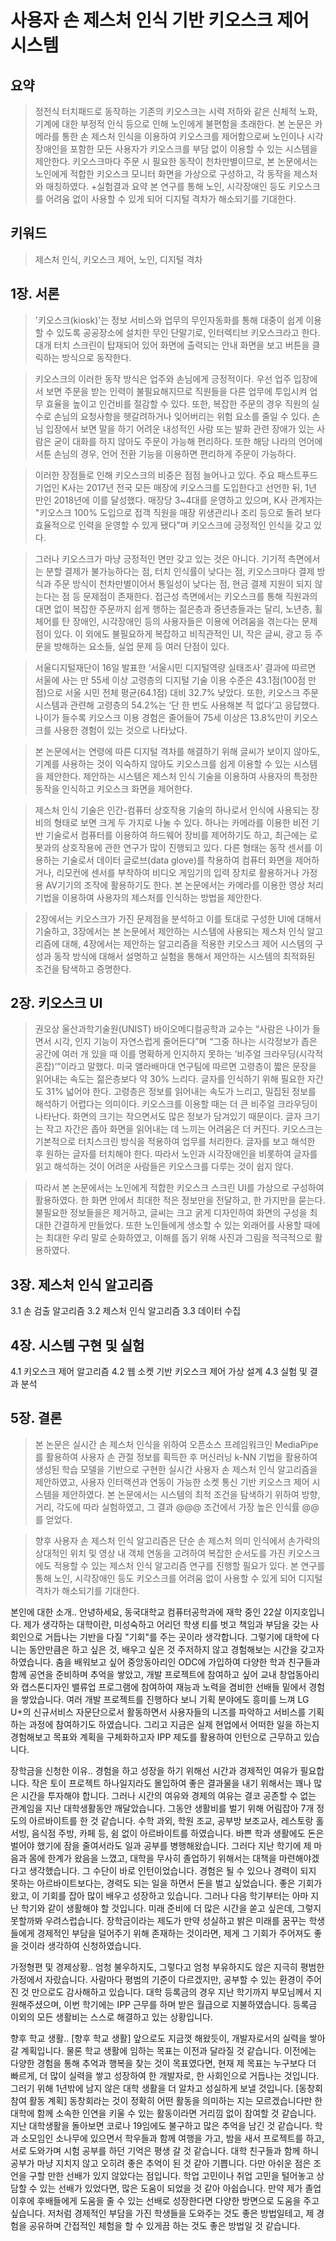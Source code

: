 # 사용자 손 제스처 인식 기반 키오스크 제어 시스템

## 요약
> 정전식 터치패드로 동작하는 기존의 키오스크는 시력 저하와 같은 신체적 노화, 기계에 대한 부정적 인식 등으로 인해 노인에게 불편함을 초래한다. 본 논문은 카메라를 통한 손 제스처 인식을 이용하여 키오스크를 제어함으로써 노인이나 시각장애인을 포함한 모든 사용자가 키오스크를 부담 없이 이용할 수 있는 시스템을 제안한다. 키오스크마다 주문 시 필요한 동작이 천차만별이므로, 본 논문에서는 노인에게 적합한 키오스크 모니터 화면을 가상으로 구성하고, 각 동작을 제스처와 매칭하였다. +실험결과 요약
본 연구를 통해 노인, 시각장애인 등도 키오스크를 어려움 없이 사용할 수 있게 되어 디지털 격차가 해소되기를 기대한다.

## 키워드
> 제스처 인식, 키오스크 제어, 노인, 디지털 격차

## 1장. 서론
> '키오스크(kiosk)'는 정보 서비스와 업무의 무인자동화를 통해 대중이 쉽게 이용할 수 있도록 공공장소에 설치한 무인 단말기로, 인터렉티브 키오스크라고 한다. 대개 터치 스크린이 탑재되어 있어 화면에 출력되는 안내 화면을 보고 버튼을 클릭하는 방식으로 동작한다.

> 키오스크의 이러한 동작 방식은 업주와 손님에게 긍정적이다. 우선 업주 입장에서 보면 주문을 받는 인력이 불필요해지므로 직원들을 다른 업무에 투입시켜 업무 효율을 높이고 인건비를 절감할 수 있다. 또한, 복잡한 주문의 경우 직원의 실수로 손님의 요청사항을 헷갈려하거나 잊어버리는 위험 요소를 줄일 수 있다. 손님 입장에서 보면 말을 하기 어려운 내성적인 사람 또는 발화 관련 장애가 있는 사람은 굳이 대화를 하지 않아도 주문이 가능해 편리하다. 또한 해당 나라의 언어에 서툰 손님의 경우, 언어 전환 기능을 이용하면 편리하게 주문이 가능하다.

> 이러한 장점들로 인해 키오스크의 비중은 점점 늘어나고 있다. 주요 패스트푸드 기업인 K사는 2017년 전국 모든 매장에 키오스크를 도입한다고 선언한 뒤, 1년 만인 2018년에 이를 달성했다. 매장당 3~4대를 운영하고 있으며, K사 관계자는 "키오스크 100% 도입으로 접객 직원을 매장 위생관리나 조리 등으로 돌려 보다 효율적으로 인력을 운영할 수 있게 됐다"며 키오스크에 긍정적인 인식을 갖고 있다.

> 그러나 키오스크가 마냥 긍정적인 면만 갖고 있는 것은 아니다. 기기적 측면에서는 분할 결제가 불가능하다는 점, 터치 인식률이 낮다는 점, 키오스크마다 결제 방식과 주문 방식이 천차만별이어서 통일성이 낮다는 점, 현금 결제 지원이 되지 않는다는 점 등 문제점이 존재한다. 접근성 측면에서는 키오스크를 통해 직원과의 대면 없이 복잡한 주문까지 쉽게 행하는 젊은층과 중년층들과는 달리, 노년층, 휠체어를 탄 장애인, 시각장애인 등의 사용자들은 이용에 어려움을 겪는다는 문제점이 있다. 이 외에도 불필요하게 복잡하고 비직관적인 UI, 작은 글씨, 광고 등 주문을 방해하는 요소들, 실업 문제 등 여러 단점이 있다.

> 서울디지털재단이 16일 발표한 ‘서울시민 디지털역량 실태조사’ 결과에 따르면 서울에 사는 만 55세 이상 고령층의 디지털 기술 이용 수준은 43.1점(100점 만점)으로 서울 시민 전체 평균(64.1점) 대비 32.7% 낮았다. 또한, 키오스크 주문 시스템과 관련해 고령층의 54.2%는 ‘단 한 번도 사용해본 적 없다’고 응답했다. 나이가 들수록 키오스크 이용 경험은 줄어들어 75세 이상은 13.8%만이 키오스크를 사용한 경험이 있는 것으로 나타났다.

> 본 논문에서는 연령에 따른 디지털 격차를 해결하기 위해 글씨가 보이지 않아도, 기계를 사용하는 것이 익숙하지 않아도 키오스크를 쉽게 이용할 수 있는 시스템을 제안한다. 제안하는 시스템은 제스처 인식 기술을 이용하여 사용자의 특정한 동작을 인식하고 키오스크 화면을 제어한다.

> 제스처 인식 기술은 인간-컴퓨터 상호작용 기술의 하나로서 인식에 사용되는 장비의 형태로 보면 크게 두 가지로 나눌 수 있다. 하나는 카메라를 이용한 비전 기반 기술로서 컴퓨터를 이용하여 하드웨어 장비를 제어하기도 하고, 최근에는 로봇과의 상호작용에 관한 연구가 많이 진행되고 있다. 다른 형태는 동작 센서를 이용하는 기술로서 데이터 글로브(data glove)를 착용하여 컴퓨터 화면을 제어하거나, 리모컨에 센서를 부착하여 비디오 게임기의 입력 장치로 활용하거나 가정용 AV기기의 조작에 활용하기도 한다. 본 논문에서는 카메라를 이용한 영상 처리 기법을 이용하여 사용자의 제스처를 인식하는 방법을 제안한다.

> 2장에서는 키오스크가 가진 문제점을 분석하고 이를 토대로 구성한 UI에 대해서 기술하고, 3장에서는 본 논문에서 제안하는 시스템에 사용되는 제스처 인식 알고리즘에 대해, 4장에서는 제안하는 알고리즘을 적용한 키오스크 제어 시스템의 구성과 동작 방식에 대해서 설명하고 실험을 통해서 제안하는 시스템의 최적화된 조건을 탐색하고 증명한다.

## 2장. 키오스크 UI
> 권오상 울산과학기술원(UNIST) 바이오메디컬공학과 교수는 “사람은 나이가 들면서 시각, 인지 기능이 자연스럽게 줄어든다”며 “그중 하나는 시각정보가 좁은 공간에 여러 개 있을 때 이를 명확하게 인지하지 못하는 ‘비주얼 크라우딩(시각적 혼잡)’”이라고 말했다. 미국 앨라배마대 연구팀에 따르면 고령층이 짧은 문장을 읽어내는 속도는 젊은층보다 약 30% 느리다. 글자를 인식하기 위해 필요한 자간도 31% 넓어야 한다. 고령층은 정보를 읽어내는 속도가 느리고, 밀집된 정보를 해석하기 어렵다는 의미이다. 키오스크를 이용할 때는 더 큰 비주얼 크라우딩이 나타난다. 화면의 크기는 작으면서도 많은 정보가 담겨있기 때문이다. 글자 크기는 작고 자간은 좁아 화면을 읽어내는 데 느끼는 어려움은 더 커진다. 키오스크는 기본적으로 터치스크린 방식을 적용하여 업무를 처리한다. 글자를 보고 해석한 후 원하는 글자를 터치해야 한다. 따라서 노인과 시각장애인을 비롯하여 글자를 읽고 해석하는 것이 어려운 사람들은 키오스크를 다루는 것이 쉽지 않다.

> 따라서 본 논문에서는 노인에게 적합한 키오스크 스크린 UI를 가상으로 구성하여 활용하였다. 한 화면 안에서 최대한 적은 정보만을 전달하고, 한 가지만을 묻는다. 불필요한 정보들을은 제거하고, 글씨는 크고 굵게 디자인하여 화면의 구성을 최대한 간결하게 만들었다. 또한 노인들에게 생소할 수 있는 외래어를 사용할 때에는 최대한 우리 말로 순화하였고, 이해를 돕기 위해 사진과 그림을 적극적으로 활용하였다.

## 3장. 제스처 인식 알고리즘
3.1 손 검출 알고리즘
3.2 제스처 인식 알고리즘
3.3 데이터 수집

## 4장. 시스템 구현 및 실험
4.1 키오스크 제어 알고리즘
4.2 웹 소켓 기반 키오스크 제어 가상 설계
4.3 실험 및 결과 분석

## 5장. 결론
> 본 논문은 실시간 손 제스처 인식을 위하여 오픈소스 프레임워크인 MediaPipe 를 활용하여 사용자 손 관절 정보를 획득한 후 머신러닝 k-NN 기법을 활용하여 생성된 학습 모델을 기반으로 구현한 실시간 사용자 손 제스처 인식 알고리즘을 제안하였고, 사용자 인터랙션과 연동이 가능한 소켓 통신 기반 키오스크 제어 시스템을 제안하였다. 본 논문에서는 시스템의 최적 조건을 탐색하기 위하여 방향, 거리, 각도에 따라 실험하였고, 그 결과 @@@ 조건에서 가장 높은 인식률 @@를 얻었다.

> 향후 사용자 손 제스처 인식 알고리즘은 단순 손 제스처 의미 인식에서 손가락의 상대적인 위치 및 영상 내 객체 연동을 고려하여 복잡한 순서도를 가진 키오스크에도 적용할 수 있는 제스처 인식 알고리즘 연구를 진행할 필요가 있다. 본 연구를 통해 노인, 시각장애인 등도 키오스크를 어려움 없이 사용할 수 있게 되어 디지털 격차가 해소되기를 기대한다.

본인에 대한 소개..
안녕하세요, 동국대학교 컴퓨터공학과에 재학 중인 22살 이지호입니다. 제가 생각하는 대학이란, 미성숙하고 어리던 학생 티를 벗고 책임과 부담을 갖는 사회인으로 거듭나는 기반을 다질 "기회"를 주는 곳이라 생각합니다. 그렇기에 대학에 다니는 동안만큼은 하고 싶은 것, 배우고 싶은 것 주저하지 않고 경험해보는 시간을 갖고자 하였습니다.
춤을 배워보고 싶어 중앙동아리인 ODC에 가입하여 다양한 학과 친구들과 함께 공연을 준비하며 추억을 쌓았고, 개발 프로젝트에 참여하고 싶어 교내 창업동아리와 캡스톤디자인 밸류업 프로그램에 참여하여 재능과 노력을 겸비한 선배들 밑에서 경험을 쌓았습니다. 여러 개발 프로젝트를 진행하다 보니 기획 분야에도 흥미를 느껴 LG U+의 신규서비스 자문단으로서 활동하면서 사용자들의 니즈를 파악하고 서비스를 기획하는 과정에 참여하기도 하였습니다. 그리고 지금은 실제 현업에서 어떠한 일을 하는지 경험해보고 목표와 계획을 구체화하고자 IPP 제도를 활용하여 인턴으로 근무하고 있습니다.

장학금을 신청한 이유..
경험을 하고 성장을 하기 위해선 시간과 경제적인 여유가 필요합니다. 작은 토이 프로젝트 하나일지라도 몰입하여 좋은 결과물을 내기 위해서는 꽤나 많은 시간을 투자해야 합니다. 그러나 시간의 여유와 경제의 여유는 결코 공존할 수 없는 관계임을 지난 대학생활동안 깨달았습니다. 그동안 생활비를 벌기 위해 어림잡아 7개 정도의 아르바이트를 한 것 같습니다. 수학 과외, 학원 조교, 공부방 보조교사, 레스토랑 홀 서빙, 음식점 주방, 카페 등, 쉼 없이 아르바이트를 하였습니다. 바쁜 학과 생활에도 돈은 벌어야 했기에 잠을 줄여서라도 일과 공부를 병행해왔습니다. 그러다 지난 학기에 제 마음과 몸에 한계가 왔음을 느꼈고, 대학을 무사히 졸업하기 위해서는 대책을 마련해야겠다고 생각했습니다. 그 수단이 바로 인턴이었습니다. 경험은 될 수 있으나 경력이 되지 못하는 아르바이트보다는, 경력도 되는 일을 하면서 돈을 벌고 싶었습니다. 좋은 기회가 왔고, 이 기회를 잡아 많이 배우고 성장하고 있습니다. 그러나 다음 학기부터는 아마 지난 학기와 같이 생활해야 할 것입니다. 미래 준비에 더 많은 시간을 쏟고 싶은데, 그렇지 못할까봐 우려스럽습니다. 장학금이라는 제도가 만약 성실하고 밝은 미래를 꿈꾸는 학생들에게 경제적인 부담을 덜어주기 위해 존재하는 것이라면, 제게 그 기회가 주어져도 좋을 것이라 생각하여 신청하였습니다.

가정형편 및 경제상황..
엄청 불우하지도, 그렇다고 엄청 부유하지도 않은 지극히 평범한 가정에서 자랐습니다. 사람마다 평범의 기준이 다르겠지만, 공부할 수 있는 환경이 주어진 것 만으로도 감사해하고 있습니다. 대학 등록금의 경우 지난 학기까지 부모님께서 지원해주셨으며, 이번 학기에는 IPP 근무를 하며 받은 월급으로 지불하였습니다. 등록금 이외의 모든 생활비는 스스로 해결하고 있는 상황입니다.

향후 학교 생활..
[향후 학교 생활]
앞으로도 지금껏 해왔듯이, 개발자로서의 실력을 쌓아갈 계획입니다. 물론 학교 생활에 임하는 목표는 이전과 달라질 것 같습니다. 이전에는 다양한 경험을 통해 추억과 행복을 찾는 것이 목표였다면, 현재 제 목표는 누구보다 더 빠르게, 더 많이 실력을 쌓고 성장하여 한 개발자로, 한 사회인으로 거듭나는 것입니다. 그러기 위해 1년밖에 남지 않은 대학 생활을 더 알차고 성실하게 보낼 것입니다.
[동창회 참여 활동 계획]
동창회라는 것이 정확히 어떤 활동을 의미하는 지는 모르겠습니다만 한 대학에 함께 소속한 인연을 키울 수 있는 활동이라면 거리낌 없이 참여할 것 같습니다. 지난 대학생활을 돌아보면 코로나 19임에도 불구하고 많은 추억을 남긴 것 같습니다. 학과 소모임인 소나무에 있으면서 학우들과 함께 여행을 가고, 밤을 새서 프로젝트를 하고, 서로 도와가며 시험 공부를 하던 기억은 평생 갈 것 같습니다. 대학 친구들과 함께 하니 공부가 마냥 지치지 않고 오히려 좋은 추억이 된 것 같아 기쁩니다. 다만 아쉬운 점은 조언을 구할 만한 선배가 있지 않았다는 점입니다. 학업 고민이나 취업 고민을 털어놓고 상담할 수 있는 선배가 있었다면, 많은 도움이 되었을 것 같아 아쉽습니다. 만약 제가 졸업 이후에 후배들에게 도움을 줄 수 있는 선배로 성장한다면 다양한 방면으로 도움을 주고 싶습니다. 저처럼 경제적인 부담을 가진 학생들을 도와주는 것도 좋은 방법일테고, 제 경험을 공유하며 간접적인 체험을 할 수 있게끔 하는 것도 좋은 방법일 것 같습니다.